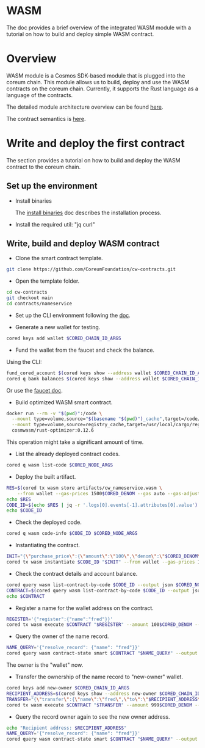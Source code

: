 # WASM

The doc provides a brief overview of the integrated WASM module with a tutorial on how to build and deploy simple
WASM contract.

# Overview

WASM module is a Cosmos SDK-based module that is plugged into the coreum chain.
This module allows us to build, deploy and use the WASM contracts on the coreum chain.
Currently, it supports the Rust language as a language of the contracts.

The detailed module architecture overview can be
found [here](https://docs.cosmwasm.com/docs/1.0/architecture/multichain).

The contract semantics is [here](https://docs.cosmwasm.com/docs/1.0/smart-contracts/contract-semantics).

# Write and deploy the first contract

The section provides a tutorial on how to build and deploy the WASM contract to the coreum chain.

## Set up the environment

* Install binaries

  The [install binaries](install-cored.md) doc describes the installation process.

* Install the required util: "jq curl"

## Write, build and deploy WASM contract

* Clone the smart contract template.

```bash
git clone https://github.com/CoreumFoundation/cw-contracts.git
```

* Open the template folder.

```bash
cd cw-contracts
git checkout main
cd contracts/nameservice
```

* Set up the CLI environment following the [doc](cli-env.md).

* Generate a new wallet for testing.

```bash
cored keys add wallet $CORED_CHAIN_ID_ARGS
```

* Fund the wallet from the faucet and check the balance.

Using the CLI:

```bash
fund_cored_account $(cored keys show --address wallet $CORED_CHAIN_ID_ARGS)
cored q bank balances $(cored keys show --address wallet $CORED_CHAIN_ID_ARGS) $CORED_NODE_ARGS
```

Or use the [faucet doc](https://docs.coreum.dev/faucet/).

* Build optimized WASM smart contract.

```bash
docker run --rm -v "$(pwd)":/code \
  --mount type=volume,source="$(basename "$(pwd)")_cache",target=/code/target \
  --mount type=volume,source=registry_cache,target=/usr/local/cargo/registry \
  cosmwasm/rust-optimizer:0.12.6
```

This operation might take a significant amount of time.

* List the already deployed contract codes.

```bash
cored q wasm list-code $CORED_NODE_ARGS
```

* Deploy the built artifact.

```bash
RES=$(cored tx wasm store artifacts/cw_nameservice.wasm \
    --from wallet --gas-prices 1500$CORED_DENOM --gas auto --gas-adjustment 1.3 -y -b block --output json $CORED_NODE_ARGS)
echo $RES    
CODE_ID=$(echo $RES | jq -r '.logs[0].events[-1].attributes[0].value')
echo $CODE_ID
```

* Check the deployed code.

```bash
cored q wasm code-info $CODE_ID $CORED_NODE_ARGS
```

* Instantiating the contract.

```bash
INIT="{\"purchase_price\":{\"amount\":\"100\",\"denom\":\"$CORED_DENOM\"},\"transfer_price\":{\"amount\":\"999\",\"denom\":\"$CORED_DENOM\"}}"
cored tx wasm instantiate $CODE_ID "$INIT" --from wallet --gas-prices 1500$CORED_DENOM --label "name service" -b block -y --no-admin $CORED_NODE_ARGS
```

* Check the contract details and account balance.

```bash
cored query wasm list-contract-by-code $CODE_ID --output json $CORED_NODE_ARGS
CONTRACT=$(cored query wasm list-contract-by-code $CODE_ID --output json $CORED_NODE_ARGS | jq -r '.contracts[-1]')
echo $CONTRACT
```

* Register a name for the wallet address on the contract.

```bash
REGISTER='{"register":{"name":"fred"}}'
cored tx wasm execute $CONTRACT "$REGISTER" --amount 100$CORED_DENOM --from wallet --gas-prices 1500$CORED_DENOM -b block -y $CORED_NODE_ARGS
```

* Query the owner of the name record.

```bash
NAME_QUERY='{"resolve_record": {"name": "fred"}}'
cored query wasm contract-state smart $CONTRACT "$NAME_QUERY" --output json $CORED_NODE_ARGS
```

The owner is the "wallet" now.

* Transfer the ownership of the name record to "new-owner" wallet.

```bash
cored keys add new-owner $CORED_CHAIN_ID_ARGS
RECIPIENT_ADDRESS=$(cored keys show --address new-owner $CORED_CHAIN_ID_ARGS)
TRANSFER="{\"transfer\":{\"name\":\"fred\",\"to\":\"$RECIPIENT_ADDRESS\"}}"
cored tx wasm execute $CONTRACT "$TRANSFER" --amount 999$CORED_DENOM --from wallet --gas-prices 1500$CORED_DENOM -b block -y $CORED_NODE_ARGS
``` 

* Query the record owner again to see the new owner address.

```bash
echo "Recipient address: $RECIPIENT_ADDRESS"
NAME_QUERY='{"resolve_record": {"name": "fred"}}'
cored query wasm contract-state smart $CONTRACT "$NAME_QUERY" --output json $CORED_NODE_ARGS
```
